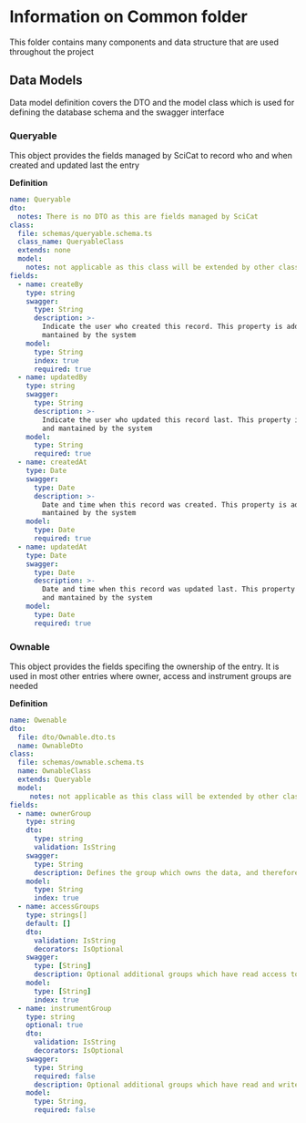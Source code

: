 # Information on Common folder

This folder contains many components and data structure that are used throughout the project


## Data Models
Data model definition covers the DTO and the model class which is used for defining the database schema and the swagger interface

### __Queryable__
This object provides the fields managed by SciCat to record who and when created and updated last the entry

__Definition__


```yaml
name: Queryable
dto:
  notes: There is no DTO as this are fields managed by SciCat
class:
  file: schemas/queryable.schema.ts
  class_name: QueryableClass
  extends: none
  model:
    notes: not applicable as this class will be extended by other classes
fields:
  - name: createBy
    type: string
    swagger:
      type: String
      description: >-
        Indicate the user who created this record. This property is added and
        mantained by the system
    model:
      type: String
      index: true
      required: true
  - name: updatedBy
    type: string
    swagger:
      type: String
      description: >-
        Indicate the user who updated this record last. This property is added
        and mantained by the system
    model:
      type: String
      required: true
  - name: createdAt
    type: Date
    swagger:
      type: Date
      description: >-
        Date and time when this record was created. This property is added and
        mantained by the system
    model:
      type: Date
      required: true
  - name: updatedAt
    type: Date
    swagger:
      type: Date
      description: >-
        Date and time when this record was updated last. This property is added
        and mantained by the system
    model:
      type: Date
      required: true
```

### __Ownable__
This object provides the fields specifing the ownership of the entry. It is used in most other entries where owner, access and instrument groups are needed

__Definition__

```yaml
name: Owenable
dto: 
  file: dto/Ownable.dto.ts
  name: OwnableDto
class:
  file: schemas/ownable.schema.ts
  name: OwnableClass
  extends: Queryable
  model:
     notes: not applicable as this class will be extended by other classes
fields:
  - name: ownerGroup
    type: string
    dto:
      type: string
      validation: IsString
    swagger:
      type: String
      description: Defines the group which owns the data, and therefore has unrestricted access to this data. Usually a pgroup like p12151
    model:
      type: String
      index: true
  - name: accessGroups
    type: strings[]
    default: []
    dto:
      validation: IsString
      decorators: IsOptional
    swagger:
      type: [String]
      description: Optional additional groups which have read access to the data. Users which are member in one of the groups listed here are allowed to access this data. The special group 'public' makes data available to all users
    model:
      type: [String]
      index: true
  - name: instrumentGroup
    type: string
    optional: true
    dto:
      validation: IsString
      decorators: IsOptional
    swagger:
      type: String
      required: false
      description: Optional additional groups which have read and write access to the data. Users which are member in one of the groups listed here are allowed to access this data.
    model:
      type: String, 
      required: false
```
